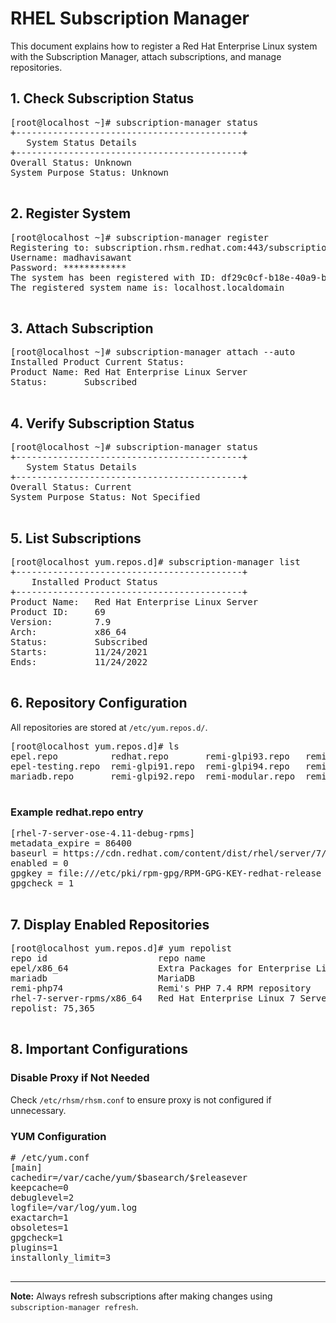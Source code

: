 <!DOCTYPE html>
<html>
<head>
  <title>RHEL Subscription Manager Guide</title>
</head>
<body>
  <h1>RHEL Subscription Manager</h1>

  <p>This document explains how to register a Red Hat Enterprise Linux system with the Subscription Manager, attach subscriptions, and manage repositories.</p>

  <h2>1. Check Subscription Status</h2>
  <pre>
[root@localhost ~]# subscription-manager status 
+-------------------------------------------+ 
   System Status Details 
+-------------------------------------------+ 
Overall Status: Unknown 
System Purpose Status: Unknown
  </pre>

  <h2>2. Register System</h2>
  <pre>
[root@localhost ~]# subscription-manager register 
Registering to: subscription.rhsm.redhat.com:443/subscription 
Username: madhavisawant 
Password: ************ 
The system has been registered with ID: df29c0cf-b18e-40a9-b99f-34cf0708e02a 
The registered system name is: localhost.localdomain
  </pre>

  <h2>3. Attach Subscription</h2>
  <pre>
[root@localhost ~]# subscription-manager attach --auto 
Installed Product Current Status: 
Product Name: Red Hat Enterprise Linux Server 
Status:       Subscribed
  </pre>

  <h2>4. Verify Subscription Status</h2>
  <pre>
[root@localhost ~]# subscription-manager status 
+-------------------------------------------+ 
   System Status Details 
+-------------------------------------------+ 
Overall Status: Current 
System Purpose Status: Not Specified
  </pre>

  <h2>5. List Subscriptions</h2>
  <pre>
[root@localhost yum.repos.d]# subscription-manager list 
+-------------------------------------------+ 
    Installed Product Status 
+-------------------------------------------+ 
Product Name:   Red Hat Enterprise Linux Server 
Product ID:     69 
Version:        7.9 
Arch:           x86_64 
Status:         Subscribed 
Starts:         11/24/2021 
Ends:           11/24/2022
  </pre>

  <h2>6. Repository Configuration</h2>
  <p>All repositories are stored at <code>/etc/yum.repos.d/</code>.</p>
  <pre>
[root@localhost yum.repos.d]# ls 
epel.repo          redhat.repo       remi-glpi93.repo   remi-php54.repo  remi-php72.repo  remi-php80.repo  remi-safe.repo 
epel-testing.repo  remi-glpi91.repo  remi-glpi94.repo   remi-php70.repo  remi-php73.repo  remi-php81.repo 
mariadb.repo       remi-glpi92.repo  remi-modular.repo  remi-php71.repo  remi-php74.repo  remi.repo
  </pre>

  <h3>Example redhat.repo entry</h3>
  <pre>
[rhel-7-server-ose-4.11-debug-rpms] 
metadata_expire = 86400 
baseurl = https://cdn.redhat.com/content/dist/rhel/server/7/7Server/$basearch/ose/4.11/debug 
enabled = 0 
gpgkey = file:///etc/pki/rpm-gpg/RPM-GPG-KEY-redhat-release 
gpgcheck = 1
  </pre>

  <h2>7. Display Enabled Repositories</h2>
  <pre>
[root@localhost yum.repos.d]# yum repolist 
repo id                     repo name                                                  status 
epel/x86_64                 Extra Packages for Enterprise Linux 7 - x86_64             13,746 
mariadb                     MariaDB                                                        83 
remi-php74                  Remi's PHP 7.4 RPM repository                                436 
rhel-7-server-rpms/x86_64   Red Hat Enterprise Linux 7 Server (RPMs)                  32,908 
repolist: 75,365
  </pre>

  <h2>8. Important Configurations</h2>
  <h3>Disable Proxy if Not Needed</h3>
  <p>Check <code>/etc/rhsm/rhsm.conf</code> to ensure proxy is not configured if unnecessary.</p>

  <h3>YUM Configuration</h3>
  <pre>
# /etc/yum.conf
[main] 
cachedir=/var/cache/yum/$basearch/$releasever 
keepcache=0 
debuglevel=2 
logfile=/var/log/yum.log 
exactarch=1 
obsoletes=1 
gpgcheck=1 
plugins=1 
installonly_limit=3
  </pre>

  <hr>
  <p><b>Note:</b> Always refresh subscriptions after making changes using <code>subscription-manager refresh</code>.</p>
</body>
</html>
